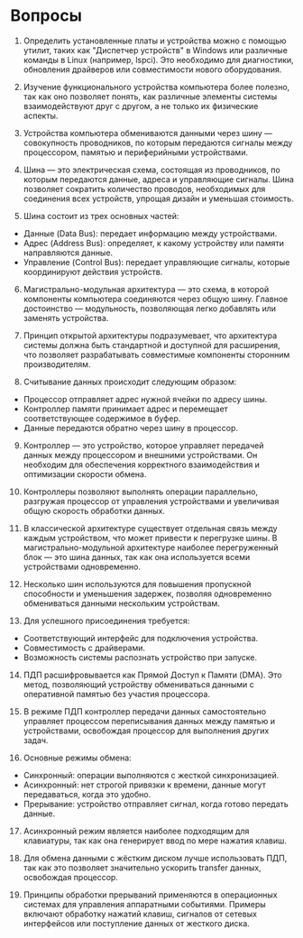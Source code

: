 # Вопросы
1. Определить установленные платы и устройства можно с помощью утилит, таких как "Диспетчер устройств" в Windows или различные команды в Linux (например, lspci). Это необходимо для диагностики, обновления драйверов или совместимости нового оборудования.

2. Изучение функционального устройства компьютера более полезно, так как оно позволяет понять, как различные элементы системы взаимодействуют друг с другом, а не только их физические аспекты.

3. Устройства компьютера обмениваются данными через шину — совокупность проводников, по которым передаются сигналы между процессором, памятью и периферийными устройствами.

4. Шина — это электрическая схема, состоящая из проводников, по которым передаются данные, адреса и управляющие сигналы. Шина позволяет сократить количество проводов, необходимых для соединения всех устройств, упрощая дизайн и уменьшая стоимость.

5. Шина состоит из трех основных частей:
- Данные (Data Bus): передает информацию между устройствами.
- Адрес (Address Bus): определяет, к какому устройству или памяти направляются данные.
- Управление (Control Bus): передает управляющие сигналы, которые координируют действия устройств.

6. Магистрально-модульная архитектура — это схема, в которой компоненты компьютера соединяются через общую шину. Главное достоинство — модульность, позволяющая легко добавлять или заменять устройства.

7. Принцип открытой архитектуры подразумевает, что архитектура системы должна быть стандартной и доступной для расширения, что позволяет разрабатывать совместимые компоненты сторонним производителям.

8. Считывание данных происходит следующим образом:
- Процессор отправляет адрес нужной ячейки по адресу шины.
- Контроллер памяти принимает адрес и перемещает соответствующее содержимое в буфер.
- Данные передаются обратно через шину в процессор.

9. Контроллер — это устройство, которое управляет передачей данных между процессором и внешними устройствами. Он необходим для обеспечения корректного взаимодействия и оптимизации скорости обмена.

10. Контроллеры позволяют выполнять операции параллельно, разгружая процессор от управления устройствами и увеличивая общую скорость обработки данных.

11. В классической архитектуре существует отдельная связь между каждым устройством, что может привести к перегрузке шины. В магистрально-модульной архитектуре наиболее перегруженный блок — это шина данных, так как она используется всеми устройствами одновременно.

12. Несколько шин используются для повышения пропускной способности и уменьшения задержек, позволяя одновременно обмениваться данными нескольким устройствам.

13. Для успешного присоединения требуется: 
- Соответствующий интерфейс для подключения устройства.
- Совместимость с драйверами.
- Возможность системы распознать устройство при запуске.

14. ПДП расшифровывается как Прямой Доступ к Памяти (DMA). Это метод, позволяющий устройству обмениваться данными с оперативной памятью без участия процессора.

15. В режиме ПДП контроллер передачи данных самостоятельно управляет процессом переписывания данных между памятью и устройствами, освобождая процессор для выполнения других задач.

16. Основные режимы обмена:
- Синхронный: операции выполняются с жесткой синхронизацией.
- Асинхронный: нет строгой привязки к времени, данные могут передаваться, когда это удобно.
- Прерывание: устройство отправляет сигнал, когда готово передать данные.

17. Асинхронный режим является наиболее подходящим для клавиатуры, так как она генерирует ввод по мере нажатия клавиш.

18. Для обмена данными с жёстким диском лучше использовать ПДП, так как это позволяет значительно ускорить transfer данных, освобождая процессор.

19. Принципы обработки прерываний применяются в операционных системах для управления аппаратными событиями. Примеры включают обработку нажатий клавиш, сигналов от сетевых интерфейсов или поступление данных от жесткого диска.
